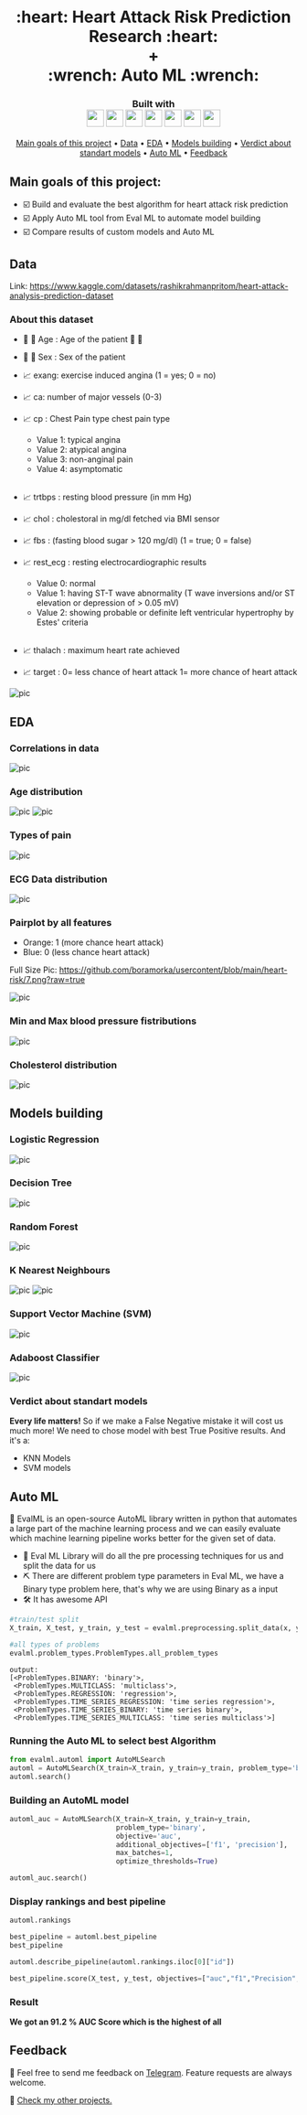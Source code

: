 <h1 align="center">
  <br>
:heart: Heart Attack Risk Prediction Research :heart: <br> + <br> :wrench: Auto ML :wrench: <br>

</h1>

<h3 align="center">
  Built with
  <br>
    <img src="https://img.shields.io/badge/python-3670A0?style=for-the-badge&logo=python&logoColor=ffdd54" height="30">
    <img src="https://github.com/boramorka/usercontent/blob/main/heart-risk/EvalML.png?raw=true" height="30">
    <img src="https://raw.githubusercontent.com/boramorka/usercontent/aad4d15178483720bcc0562617c86a7c84a7d257/shields.io/matplotlib.svg" height="30">
    <img src="https://raw.githubusercontent.com/boramorka/usercontent/aad4d15178483720bcc0562617c86a7c84a7d257/shields.io/numpy.svg" height="30">
    <img src="https://raw.githubusercontent.com/boramorka/usercontent/aad4d15178483720bcc0562617c86a7c84a7d257/shields.io/pandas.svg" height="30">
    <img src="https://raw.githubusercontent.com/boramorka/usercontent/aad4d15178483720bcc0562617c86a7c84a7d257/shields.io/scikit-learn.svg" height="30">
    <img src="https://img.shields.io/badge/github-%23121011.svg?style=for-the-badge&logo=github&logoColor=green" height="30">
</h3>

<p align="center">
  <a href="#main-goals-of-this-project">Main goals of this project</a> •
  <a href="#data">Data</a> •
  <a href="#eda">EDA</a> •
  <a href="#models-building">Models building</a> •
  <a href="#verdict-about-standart-models">Verdict about standart models</a> •
  <a href="#auto-ml">Auto ML</a> •
  <a href="#feedback">Feedback</a>
</p>

## Main goals of this project:
* :ballot_box_with_check: Build and evaluate the best algorithm for heart attack risk prediction
* :ballot_box_with_check: Apply Auto ML tool from Eval ML to automate model building
* :ballot_box_with_check: Compare results of custom models and Auto ML

## Data
Link: https://www.kaggle.com/datasets/rashikrahmanpritom/heart-attack-analysis-prediction-dataset

### About this dataset
- :child: :older_man: Age : Age of the patient :girl: :older_woman:
  
- :bearded_person: :woman: Sex : Sex of the patient
- :chart_with_upwards_trend: exang: exercise induced angina (1 = yes; 0 = no)
- :chart_with_upwards_trend: ca: number of major vessels (0-3)
- :chart_with_upwards_trend: cp : Chest Pain type chest pain type
  - Value 1: typical angina
  - Value 2: atypical angina
  - Value 3: non-anginal pain
  - Value 4: asymptomatic
<br><br>
- :chart_with_upwards_trend: trtbps : resting blood pressure (in mm Hg)
- :chart_with_upwards_trend: chol : cholestoral in mg/dl fetched via BMI sensor
- :chart_with_upwards_trend: fbs : (fasting blood sugar > 120 mg/dl) (1 = true; 0 = false)
- :chart_with_upwards_trend: rest_ecg : resting electrocardiographic results
  - Value 0: normal
  - Value 1: having ST-T wave abnormality (T wave inversions and/or ST elevation or depression of > 0.05 mV)
  - Value 2: showing probable or definite left ventricular hypertrophy by Estes' criteria
<br><br>
- :chart_with_upwards_trend: thalach : maximum heart rate achieved
- :chart_with_upwards_trend: target : 0= less chance of heart attack 1= more chance of heart attack

![pic](https://github.com/boramorka/usercontent/blob/main/heart-risk/Screenshot_1.png?raw=true)

## EDA

### Correlations in data
![pic](https://github.com/boramorka/usercontent/blob/main/heart-risk/output2.png?raw=true)
### Age distribution
![pic](https://github.com/boramorka/usercontent/blob/main/heart-risk/3.png?raw=true)
![pic](https://github.com/boramorka/usercontent/blob/main/heart-risk/4.png?raw=true)
### Types of pain
![pic](https://github.com/boramorka/usercontent/blob/main/heart-risk/5.png?raw=true)
### ECG Data distribution
![pic](https://github.com/boramorka/usercontent/blob/main/heart-risk/6.png?raw=true)
### Pairplot by all features
- Orange: 1 (more chance heart attack)
- Blue: 0 (less chance heart attack)
  
Full Size Pic: https://github.com/boramorka/usercontent/blob/main/heart-risk/7.png?raw=true

![pic](https://github.com/boramorka/usercontent/blob/main/heart-risk/7.png?raw=true)
### Min and Max blood pressure fistributions
![pic](https://github.com/boramorka/usercontent/blob/main/heart-risk/8.png?raw=true)
### Cholesterol distribution
![pic](https://github.com/boramorka/usercontent/blob/main/heart-risk/9.png?raw=true)


## Models building

### Logistic Regression
![pic](https://github.com/boramorka/usercontent/blob/main/heart-risk/10.png?raw=true)
### Decision Tree
![pic](https://github.com/boramorka/usercontent/blob/main/heart-risk/11.png?raw=true)
### Random Forest
![pic](https://github.com/boramorka/usercontent/blob/main/heart-risk/12.png?raw=true)
### K Nearest Neighbours
![pic](https://github.com/boramorka/usercontent/blob/main/heart-risk/13.png?raw=true)
![pic](https://github.com/boramorka/usercontent/blob/main/heart-risk/14.png?raw=true)
### Support Vector Machine (SVM)
![pic](https://github.com/boramorka/usercontent/blob/main/heart-risk/15.png?raw=true)
### Adaboost  Classifier
![pic](https://github.com/boramorka/usercontent/blob/main/heart-risk/16.png?raw=true)
### Verdict about standart models
**Every life matters!** So if we make a False Negative mistake it will cost us much more! We need to chose model with best True Positive results. And it's a:
- KNN Models
- SVM models

## Auto ML

:wrench: EvalML is an open-source AutoML library written in python that automates a large part of the machine learning process and we can easily evaluate which machine learning pipeline works better for the given set of data.

- :hammer: Eval ML Library will do all the pre processing techniques for us and split the data for us
- :pick: There are different problem type parameters in Eval ML, we have a Binary type problem here, that's why we are using Binary as a input
- :hammer_and_wrench: It has awesome API

```python
#train/test split
X_train, X_test, y_train, y_test = evalml.preprocessing.split_data(x, y, problem_type='binary')

#all types of problems
evalml.problem_types.ProblemTypes.all_problem_types

```

```
output:
[<ProblemTypes.BINARY: 'binary'>,
 <ProblemTypes.MULTICLASS: 'multiclass'>,
 <ProblemTypes.REGRESSION: 'regression'>,
 <ProblemTypes.TIME_SERIES_REGRESSION: 'time series regression'>,
 <ProblemTypes.TIME_SERIES_BINARY: 'time series binary'>,
 <ProblemTypes.TIME_SERIES_MULTICLASS: 'time series multiclass'>]
```

### Running the Auto ML to select best Algorithm

```python
from evalml.automl import AutoMLSearch
automl = AutoMLSearch(X_train=X_train, y_train=y_train, problem_type='binary')
automl.search()
```

### Building an AutoML model
```python
automl_auc = AutoMLSearch(X_train=X_train, y_train=y_train,
                          problem_type='binary',
                          objective='auc',
                          additional_objectives=['f1', 'precision'],
                          max_batches=1,
                          optimize_thresholds=True)

automl_auc.search()
```

### Display rankings and best pipeline
```python
automl.rankings

best_pipeline = automl.best_pipeline
best_pipeline

automl.describe_pipeline(automl.rankings.iloc[0]["id"])

best_pipeline.score(X_test, y_test, objectives=["auc","f1","Precision","Recall"])
```

### Result
**We got an 91.2 % AUC Score which is the highest of all**

## Feedback
:person_in_tuxedo: Feel free to send me feedback on [Telegram](https://t.me/boramorka). Feature requests are always welcome. 

:abacus: [Check my other projects.](https://github.com/boramorka)